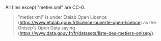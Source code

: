 All files except "metier.xml" are CC-0.

>"metier.xml" is under Etalab Open Licence (https://www.etalab.gouv.fr/licence-ouverte-open-licence) as the Onisep's Open Data saying (https://www.data.gouv.fr/fr/datasets/liste-des-metiers-onisep/).

